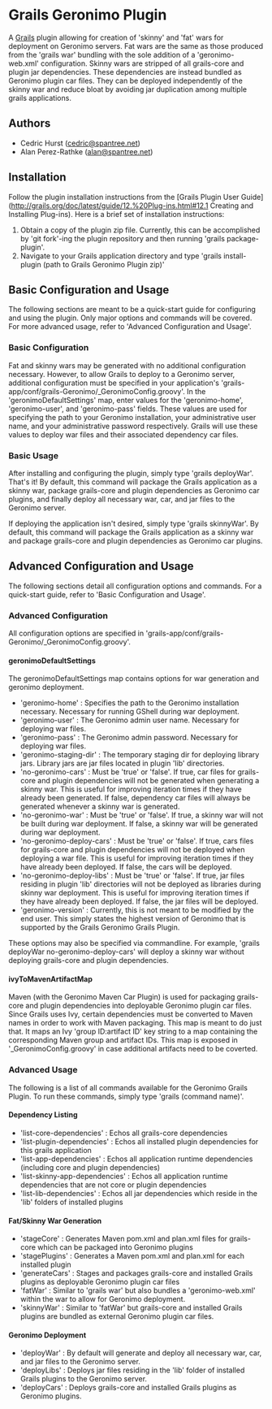 # Grails Geronimo Plugin

A [Grails](http://www.grails.org/) plugin allowing for creation of 'skinny' and 'fat' wars for deployment on Geronimo servers. Fat wars are the same as those produced from the 'grails war' bundling with the sole addition of a 'geronimo-web.xml' configuration. Skinny wars are stripped of all grails-core and plugin jar dependencies. These dependencies are instead bundled as Geronimo plugin car files. They can be deployed independently of the skinny war and reduce bloat by avoiding jar duplication among multiple grails applications.

## Authors

* Cedric Hurst (cedric@spantree.net)
* Alan Perez-Rathke (alan@spantree.net)

## Installation

Follow the plugin installation instructions from the [Grails Plugin User Guide](http://grails.org/doc/latest/guide/12.%20Plug-ins.html#12.1 Creating and Installing Plug-ins). Here is a brief set of installation instructions:

1. Obtain a copy of the plugin zip file. Currently, this can be accomplished by 'git fork'-ing the plugin repository and then running 'grails package-plugin'.
2. Navigate to your Grails application directory and type 'grails install-plugin (path to Grails Geronimo Plugin zip)'

## Basic Configuration and Usage

The following sections are meant to be a quick-start guide for configuring and using the plugin. Only major options and commands will be covered. For more advanced usage, refer to 'Advanced Configuration and Usage'.

### Basic Configuration

Fat and skinny wars may be generated with no additional configuration necessary. However, to allow Grails to deploy to a Geronimo server, additional configuration must be specified in your application's 'grails-app/conf/grails-Geronimo/_GeronimoConfig.groovy'. In the 'geronimoDefaultSettings' map, enter values for the 'geronimo-home', 'geronimo-user', and 'geronimo-pass' fields. These values are used for specifying the path to your Geronimo installation, your administrative user name, and your administrative password respectively. Grails will use these values to deploy war files and their associated dependency car files.

### Basic Usage

After installing and configuring the plugin, simply type 'grails deployWar'. That's it! By default, this command will package the Grails application as a skinny war, package grails-core and plugin dependencies as Geronimo car plugins, and finally deploy all necessary war, car, and jar files to the Geronimo server.

If deploying the application isn't desired, simply type 'grails skinnyWar'. By default, this command will package the Grails application as a skinny war and package grails-core and plugin dependencies as Geronimo car plugins.

## Advanced Configuration and Usage

The following sections detail all configuration options and commands. For a quick-start guide, refer to 'Basic Configuration and Usage'.

### Advanced Configuration

All configuration options are specified in 'grails-app/conf/grails-Geronimo/_GeronimoConfig.groovy'. 

#### geronimoDefaultSettings

The geronimoDefaultSettings map contains options for war generation and geronimo deployment.

* 'geronimo-home' : Specifies the path to the Geronimo installation necessary. Necessary for running GShell during war deployment.
* 'geronimo-user' : The Geronimo admin user name. Necessary for deploying war files.
* 'geronimo-pass' : The Geronimo admin password. Necessary for deploying war files.
* 'geronimo-staging-dir' : The temporary staging dir for deploying library jars. Library jars are jar files located in plugin 'lib' directories.
* 'no-geronimo-cars' : Must be 'true' or 'false'. If true, car files for grails-core and plugin dependencies will not be generated when generating a skinny war. This is useful for improving iteration times if they have already been generated. If false, dependency car files will always be generated whenever a skinny war is generated.
* 'no-geronimo-war' : Must be 'true' or 'false'. If true, a skinny war will not be built during war deployment.  If false, a skinny war will be generated during war deployment.
* 'no-geronimo-deploy-cars' : Must be 'true' or 'false'. If true, cars files for grails-core and plugin dependencies will not be deployed when deploying a war file.  This is useful for improving iteration times if they have already been deployed.  If false, the cars will be deployed. 
* 'no-geronimo-deploy-libs' : Must be 'true' or 'false'.  If true, jar files residing in plugin 'lib' directories will not be deployed as libraries during skinny war deployment.  This is useful for improving iteration times if they have already been deployed.  If false, the jar files will be deployed.
* 'geronimo-version' : Currently, this is not meant to be modified by the end user.  This simply states the highest version of Geronimo that is supported by the Grails Geronimo Grails Plugin.

These options may also be specified via commandline.  For example, 'grails deployWar no-geronimo-deploy-cars' will deploy a skinny war without deploying grails-core and plugin dependencies.

#### ivyToMavenArtifactMap

Maven (with the Geronimo Maven Car Plugin) is used for packaging grails-core and plugin dependencies into deployable Geronimo plugin car files.  Since Grails uses Ivy, certain dependencies must be converted to Maven names in order to work with Maven packaging.  This map is meant to do just that.  It maps an Ivy 'group ID:artifact ID' key string to a map containing the corresponding Maven group and artifact IDs.  This map is exposed in '_GeronimoConfig.groovy' in case additional artifacts need to be coverted.

### Advanced Usage

The following is a list of all commands available for the Geronimo Grails Plugin.  To run these commands, simply type 'grails (command name)'.

#### Dependency Listing

* 'list-core-dependencies' : Echos all grails-core dependencies
* 'list-plugin-dependencies' : Echos all installed plugin dependencies for this grails application
* 'list-app-dependencies' : Echos all application runtime dependencies (including core and plugin dependencies)
* 'list-skinny-app-dependencies' : Echos all application runtime dependencies that are not core or plugin dependencies
* 'list-lib-dependencies' : Echos all jar dependencies which reside in the 'lib' folders of installed plugins

#### Fat/Skinny War Generation

* 'stageCore' : Generates Maven pom.xml and plan.xml files for grails-core which can be packaged into Geronimo plugins
* 'stagePlugins' : Generates a Maven pom.xml and plan.xml for each installed plugin
* 'generateCars' : Stages and packages grails-core and installed Grails plugins as deployable Geronimo plugin car files
* 'fatWar' : Similar to 'grails war' but also bundles a 'geronimo-web.xml' within the war to allow for Geronimo deployment.
* 'skinnyWar' : Similar to 'fatWar' but grails-core and installed Grails plugins are bundled as external Geronimo plugin car files.

#### Geronimo Deployment

* 'deployWar' : By default will generate and deploy all necessary war, car, and jar files to the Geronimo server.
* 'deployLibs' : Deploys jar files residing in the 'lib' folder of installed Grails plugins to the Geronimo server.
* 'deployCars' : Deploys grails-core and installed Grails plugins as Geronimo plugins.
